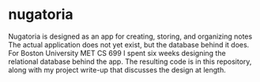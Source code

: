 # nugatoria
Nugatoria is designed as an app for creating, storing, and organizing notes
The actual application does not yet exist, but the database behind it does.
For Boston University MET CS 699 I spent six weeks designing the relational database behind the app. The resulting code is in this repository, along with my project write-up that discusses the design at length.
